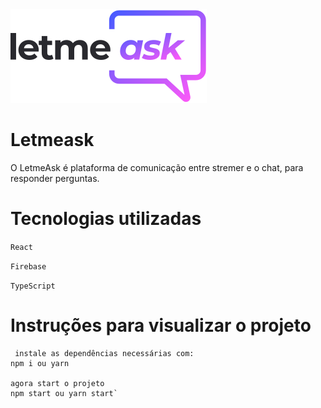 
  
  <img src="./src/assets/images/logo.svg" alt="Letmeask" />



<h1>Letmeask </h1>


O LetmeAsk é plataforma de comunicação entre stremer e o chat, para responder perguntas.

<h1> Tecnologias utilizadas</h1>


`React`

`Firebase`

`TypeScript `

<h1> Instruções para visualizar o projeto</h1>



     instale as dependências necessárias com:
    npm i ou yarn
    
    agora start o projeto
    npm start ou yarn start`


